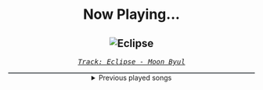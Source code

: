 <div align="center"> 
<h1>Now Playing...</h1>

![Eclipse](https://i.scdn.co/image/ab67616d00001e02a81591ea4e921c6749ca2d54)
--
_<samp><a href="https://open.spotify.com/track/07H4GUtSu2IWIgrpC99zJf">Track: Eclipse - Moon Byul</a></samp>_

<div style="border: 1px #4B5054 solid"></div>
<details>
  <summary>
    Previous played songs
  </summary>
  <table>
    <thead>
      <tr>
        <th>
          Artist
        </th>
        <th>
          Song
        </th>
        <th>
          Link
        </th>
      </tr>
    </thead>
    <tbody>
      <tr><td>Moon Byul</td><td>Eclipse</td><td><a href="https://open.spotify.com/track/07H4GUtSu2IWIgrpC99zJf">https://open.spotify.com/track/07H4GUtSu2IWIgrpC99zJf</a></td></tr><tr><td>(G)I-DLE</td><td>Senorita</td><td><a href="https://open.spotify.com/track/0q6boCcLaWYPIy2vOsksFg">https://open.spotify.com/track/0q6boCcLaWYPIy2vOsksFg</a></td></tr><tr><td>Dreamcatcher</td><td>Break The Wall</td><td><a href="https://open.spotify.com/track/6JwdtdGwxtPGbhYnsv9jsj">https://open.spotify.com/track/6JwdtdGwxtPGbhYnsv9jsj</a></td></tr><tr><td>GIANT PINK</td><td>Mirror Mirror</td><td><a href="https://open.spotify.com/track/2J8DmAA6QON4rhKS12sdvf">https://open.spotify.com/track/2J8DmAA6QON4rhKS12sdvf</a></td></tr><tr><td>BVNDIT</td><td>Dumb</td><td><a href="https://open.spotify.com/track/35iTyW33UVp1fmubxKDYOl">https://open.spotify.com/track/35iTyW33UVp1fmubxKDYOl</a></td></tr><tr><td>PinkFantasy</td><td>Shadow Play</td><td><a href="https://open.spotify.com/track/5ceb0r3tZbHTGatmKbyqPY">https://open.spotify.com/track/5ceb0r3tZbHTGatmKbyqPY</a></td></tr><tr><td>Dreamcatcher</td><td>MAISON</td><td><a href="https://open.spotify.com/track/1fdlTXD7obDyqOpx96BEL9">https://open.spotify.com/track/1fdlTXD7obDyqOpx96BEL9</a></td></tr><tr><td>EVERGLOW</td><td>Bon Bon Chocolat</td><td><a href="https://open.spotify.com/track/5XS0GCCIotaI6XtsYcIKeX">https://open.spotify.com/track/5XS0GCCIotaI6XtsYcIKeX</a></td></tr><tr><td>TOMORROW X TOGETHER</td><td>Frost</td><td><a href="https://open.spotify.com/track/3Yp61j6axuQe4nxYWvbOXy">https://open.spotify.com/track/3Yp61j6axuQe4nxYWvbOXy</a></td></tr><tr><td>PIXY</td><td>Let Me Know</td><td><a href="https://open.spotify.com/track/50Vcv9VMLMujdoax9yqksy">https://open.spotify.com/track/50Vcv9VMLMujdoax9yqksy</a></td></tr><tr><td>ASHEN</td><td>Hidden</td><td><a href="https://open.spotify.com/track/3JHvV2EzsNAMwEoKG2mZak">https://open.spotify.com/track/3JHvV2EzsNAMwEoKG2mZak</a></td></tr><tr><td>ASHEN</td><td>Sapiens</td><td><a href="https://open.spotify.com/track/5EgV8FKEaHyIItt0swNjhO">https://open.spotify.com/track/5EgV8FKEaHyIItt0swNjhO</a></td></tr><tr><td>ASHEN</td><td>Nowhere</td><td><a href="https://open.spotify.com/track/3GSiy6QJ8LM2o1u6NimbZT">https://open.spotify.com/track/3GSiy6QJ8LM2o1u6NimbZT</a></td></tr><tr><td>ASHEN</td><td>Outlier</td><td><a href="https://open.spotify.com/track/5trNRUxLvczcAAjC3ny9CS">https://open.spotify.com/track/5trNRUxLvczcAAjC3ny9CS</a></td></tr><tr><td>Spineshank</td><td>Beginning of the End</td><td><a href="https://open.spotify.com/track/4YrqYew4zZm1H6h48n0LTj">https://open.spotify.com/track/4YrqYew4zZm1H6h48n0LTj</a></td></tr><tr><td>Powerman 5000</td><td>Free</td><td><a href="https://open.spotify.com/track/6G3waRixEIXegXfbRTaIqJ">https://open.spotify.com/track/6G3waRixEIXegXfbRTaIqJ</a></td></tr><tr><td>Three Days Grace</td><td>Break</td><td><a href="https://open.spotify.com/track/1uDoIHd5SWYKWvorJvMoWE">https://open.spotify.com/track/1uDoIHd5SWYKWvorJvMoWE</a></td></tr><tr><td>Limp Bizkit</td><td>Gold Cobra</td><td><a href="https://open.spotify.com/track/2PDdjoIa7fHriNPkqu055e">https://open.spotify.com/track/2PDdjoIa7fHriNPkqu055e</a></td></tr><tr><td>Sonic Syndicate</td><td>Denied</td><td><a href="https://open.spotify.com/track/06Lx4y1HUL9xi3OyISe7Ao">https://open.spotify.com/track/06Lx4y1HUL9xi3OyISe7Ao</a></td></tr><tr><td>Spineshank</td><td>Dead to Me</td><td><a href="https://open.spotify.com/track/0V7TRXumPANJLEL4BAeBpE">https://open.spotify.com/track/0V7TRXumPANJLEL4BAeBpE</a></td></tr>
    </tbody>
  </table>
</details>

</div>
